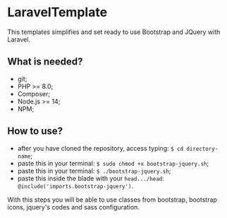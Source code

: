 # LaravelTemplate
This templates simplifies and set ready to use Bootstrap and JQuery with Laravel.

## What is needed?
- git;
- PHP >= 8.0;
- Composer;
- Node.js >= 14;
- NPM;

## How to use?
- after you have cloned the repository, access typing: ```$ cd directory-name```;
- paste this in your terminal: ```$ sudo chmod +x bootstrap-jquery.sh```;
- paste this in your terminal: ```$ ./bootstrap-jquery.sh```;
- paste this inside the blade with your ```head.../head```: ```@include('imports.bootstrap-jquery')```.

With this steps you will be able to use classes from bootstrap, bootstrap icons, jquery's codes and sass configuration.
